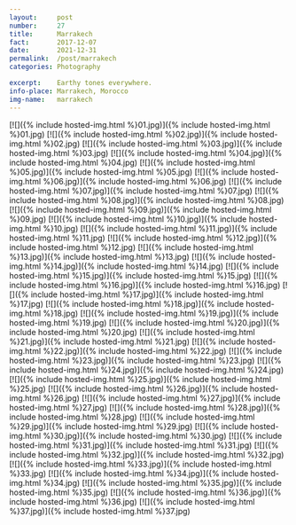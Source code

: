 ```yaml
---
layout:		post
number:		27
title:		Marrakech
fact:		2017-12-07
date:		2021-12-31
permalink: 	/post/marrakech
categories:	Photography

excerpt: 	Earthy tones everywhere.
info-place: Marrakech, Morocco
img-name:	marrakech
---
```


<div class="gallery-{{ page.layout }}" markdown="1">

[![]({% include hosted-img.html %}01.jpg)]({% include hosted-img.html %}01.jpg)
[![]({% include hosted-img.html %}02.jpg)]({% include hosted-img.html %}02.jpg)
[![]({% include hosted-img.html %}03.jpg)]({% include hosted-img.html %}03.jpg)
[![]({% include hosted-img.html %}04.jpg)]({% include hosted-img.html %}04.jpg)
[![]({% include hosted-img.html %}05.jpg)]({% include hosted-img.html %}05.jpg)
[![]({% include hosted-img.html %}06.jpg)]({% include hosted-img.html %}06.jpg)
[![]({% include hosted-img.html %}07.jpg)]({% include hosted-img.html %}07.jpg)
[![]({% include hosted-img.html %}08.jpg)]({% include hosted-img.html %}08.jpg)
[![]({% include hosted-img.html %}09.jpg)]({% include hosted-img.html %}09.jpg)
[![]({% include hosted-img.html %}10.jpg)]({% include hosted-img.html %}10.jpg)
[![]({% include hosted-img.html %}11.jpg)]({% include hosted-img.html %}11.jpg)
[![]({% include hosted-img.html %}12.jpg)]({% include hosted-img.html %}12.jpg)
[![]({% include hosted-img.html %}13.jpg)]({% include hosted-img.html %}13.jpg)
[![]({% include hosted-img.html %}14.jpg)]({% include hosted-img.html %}14.jpg)
[![]({% include hosted-img.html %}15.jpg)]({% include hosted-img.html %}15.jpg)
[![]({% include hosted-img.html %}16.jpg)]({% include hosted-img.html %}16.jpg)
[![]({% include hosted-img.html %}17.jpg)]({% include hosted-img.html %}17.jpg)
[![]({% include hosted-img.html %}18.jpg)]({% include hosted-img.html %}18.jpg)
[![]({% include hosted-img.html %}19.jpg)]({% include hosted-img.html %}19.jpg)
[![]({% include hosted-img.html %}20.jpg)]({% include hosted-img.html %}20.jpg)
[![]({% include hosted-img.html %}21.jpg)]({% include hosted-img.html %}21.jpg)
[![]({% include hosted-img.html %}22.jpg)]({% include hosted-img.html %}22.jpg)
[![]({% include hosted-img.html %}23.jpg)]({% include hosted-img.html %}23.jpg)
[![]({% include hosted-img.html %}24.jpg)]({% include hosted-img.html %}24.jpg)
[![]({% include hosted-img.html %}25.jpg)]({% include hosted-img.html %}25.jpg)
[![]({% include hosted-img.html %}26.jpg)]({% include hosted-img.html %}26.jpg)
[![]({% include hosted-img.html %}27.jpg)]({% include hosted-img.html %}27.jpg)
[![]({% include hosted-img.html %}28.jpg)]({% include hosted-img.html %}28.jpg)
[![]({% include hosted-img.html %}29.jpg)]({% include hosted-img.html %}29.jpg)
[![]({% include hosted-img.html %}30.jpg)]({% include hosted-img.html %}30.jpg)
[![]({% include hosted-img.html %}31.jpg)]({% include hosted-img.html %}31.jpg)
[![]({% include hosted-img.html %}32.jpg)]({% include hosted-img.html %}32.jpg)
[![]({% include hosted-img.html %}33.jpg)]({% include hosted-img.html %}33.jpg)
[![]({% include hosted-img.html %}34.jpg)]({% include hosted-img.html %}34.jpg)
[![]({% include hosted-img.html %}35.jpg)]({% include hosted-img.html %}35.jpg)
[![]({% include hosted-img.html %}36.jpg)]({% include hosted-img.html %}36.jpg)
[![]({% include hosted-img.html %}37.jpg)]({% include hosted-img.html %}37.jpg)

</div>
